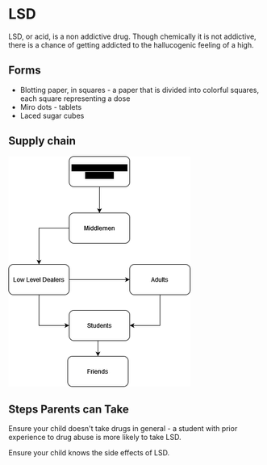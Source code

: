 # LSD

LSD, or acid, is a non addictive drug. Though chemically it is not addictive, there is a chance of getting addicted to the hallucogenic feeling of a high.

## Forms

* Blotting paper, in squares - a paper that is divided into colorful squares, each square representing a dose
* Miro dots - tablets
* Laced sugar cubes

## Supply chain

![supply chain of lsd](./img/lsd-sc.png)

## Steps Parents can Take

Ensure your child doesn't take drugs in general - a student with prior experience to drug abuse is more likely to take LSD.

Ensure your child knows the side effects of LSD.
